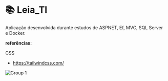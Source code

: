 # 📚 Leia_TI 
Aplicação desenvolvida durante estudos de ASPNET, Ef, MVC, SQL Server e Docker.


__referências:__

CSS
- https://tailwindcss.com/

![Group 1](https://user-images.githubusercontent.com/37023108/173967495-ad78cdea-ea01-4942-941a-2aa05264ba24.png)

